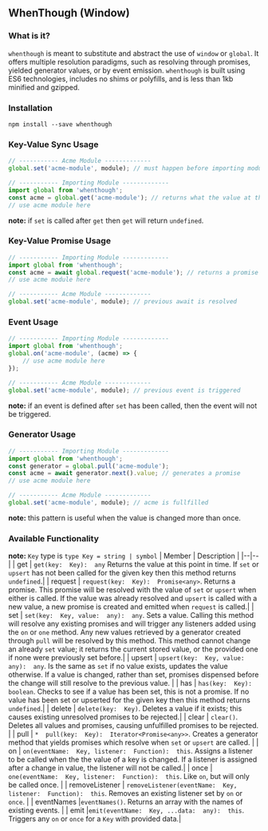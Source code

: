 

## WhenThough (Window)

### What is it?

`whenthough` is meant to substitute and abstract the use of `window` or `global`. It offers multiple resolution paradigms, such as resolving through promises, yielded generator values, or by event emission. `whenthough` is built using ES6 technologies, includes no shims or polyfills, and is less than 1kb minified and gzipped. 

### Installation
```
npm install --save whenthough
``` 
### Key-Value Sync Usage
```javascript
// ----------- Acme Module -------------
global.set('acme-module', module); // must happen before importing module calls get

// ----------- Importing Module -------------
import global from 'whenthough';
const acme = global.get('acme-module'); // returns what the value at this point in time
// use acme module here
```
**note:** if `set` is called after `get` then `get` will return `undefined`. 

### Key-Value Promise Usage
```javascript
// ----------- Importing Module -------------
import global from 'whenthough';
const acme = await global.request('acme-module'); // returns a promise
// use acme module here

// ----------- Acme Module -------------
global.set('acme-module', module); // previous await is resolved
```
### Event Usage
```javascript
// ----------- Importing Module -------------
import global from 'whenthough';
global.on('acme-module', (acme) => {
	// use acme module here
});

// ----------- Acme Module -------------
global.set('acme-module', module); // previous event is triggered
```
**note:** if an event is defined after `set` has been called, then the event will not be triggered.

### Generator Usage
```javascript
// ----------- Importing Module -------------
import global from 'whenthough';
const generator = global.pull('acme-module');
const acme = await generator.next().value; // generates a promise
// use acme module here

// ----------- Acme Module -------------
global.set('acme-module', module); // acme is fullfilled

```
**note:** this pattern is useful when the value is changed more than once.
### Available Functionality
**note:** `Key` type is `type Key = string | symbol` 
| Member | Description |
|--|--|
| get | `get(key:  Key):  any` Returns the value at this point in time. If `set` or `upsert` has not been called for the given key then this method returns `undefined`.|
| request | `request(key:  Key):  Promise<any>`. Returns a promise. This promise will be resolved with the value of `set` or `upsert` when either is called. If the value was already resolved and `upsert` is called with a new value, a new promise is created and emitted when `request` is called.|
| set | `set(key:  Key, value:  any):  any`. Sets a value. Calling this method will resolve any existing promises and will trigger any listeners added using the `on` or `one` method. Any new values retrieved by a generator created through `pull` will be resolved by this method. This method cannot change an already `set` value; it returns the current stored value, or the provided one if none were previously set before.|
| upsert | `upsert(key:  Key, value:  any):  any`.  Is the same as `set` if no value exists, updates the value otherwise. If a value is changed, rather than set, promises dispensed before the change will still resolve to the previous value. |
| has | `has(key:  Key):  boolean`. Checks to see if a value has been set, this is not a promise. If no value has been set or upserted for the given key then this method returns `undefined`.|
| delete | `delete(key:  Key)`. Deletes a value if it exists; this causes existing unresolved promises to be rejected.|
| clear | `clear()`. Deletes all values and promises, causing unfulfilled promises to be rejected. |
| pull | `*  pull(key:  Key):  Iterator<Promise<any>>`. Creates a generator method that yields promises which resolve when `set` or `upsert` are called. |
| on | `on(eventName:  Key, listener:  Function):  this`. Assigns a listener to be called when the the value of a key is changed. If a listener is assigned after a change in value, the listener will not be called.|
| once | `one(eventName:  Key, listener:  Function):  this`. Like `on`, but will only be called once. |
| removeListener | `removeListener(eventName:  Key, listener:  Function):  this`. Removes an existing listener set by `on` or `once`. |
| eventNames |`eventNames()`. Returns an array with the names of existing events. |
| emit |`emit(eventName:  Key, ...data:  any):  this`. Triggers any `on` or `once` for a `Key` with provided data.|
